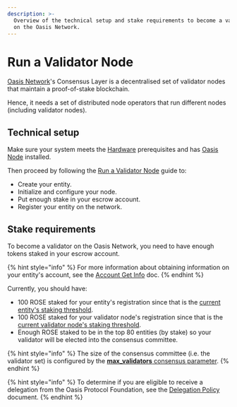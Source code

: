 ```yaml
---
description: >-
  Overview of the technical setup and stake requirements to become a validator
  on the Oasis Network.
---
```


# Run a Validator Node

[Oasis Network](../oasis-network/overview.md)'s Consensus Layer is a decentralised set of validator nodes that maintain a proof-of-stake blockchain.

Hence, it needs a set of distributed node operators that run different nodes \(including validator nodes\).

## Technical setup

Make sure your system meets the [Hardware](../run-a-node/prerequisites/hardware-recommendations.md) prerequisites and has [Oasis Node](../run-a-node/prerequisites/oasis-node.md) installed.

Then proceed by following the [Run a Validator Node](../run-a-node/set-up-your-node/run-validator.md) guide to:

* Create your entity.
* Initialize and configure your node.
* Put enough stake in your escrow account.
* Register your entity on the network.

## Stake requirements

To become a validator on the Oasis Network, you need to have enough tokens staked in your escrow account.

{% hint style="info" %}
For more information about obtaining information on your entity's account, see the [Account Get Info](../manage-tokens/oasis-cli-tools/get-account-info.md) doc.
{% endhint %}

Currently, you should have:

* 100 ROSE staked for your entity's registration since that is the [current entity's staking threshold](../mainnet/genesis-file.md#node-and-runtime-token-thresholds).
* 100 ROSE staked for your validator node's registration since that is the [current validator node's staking threshold](../mainnet/genesis-file.md#node-and-runtime-token-thresholds).
* Enough ROSE staked to be in the top 80 entities \(by stake\) so your validator will be elected into the consensus committee.

{% hint style="info" %}
The size of the consensus committee \(i.e. the validator set\) is configured by the [**max\_validators** consensus parameter](../mainnet/genesis-file.md#consensus).
{% endhint %}

{% hint style="info" %}
To determine if you are eligible to receive a delegation from the Oasis Protocol Foundation, see the [Delegation Policy](../foundation/delegation-policy.md) document.
{% endhint %}

